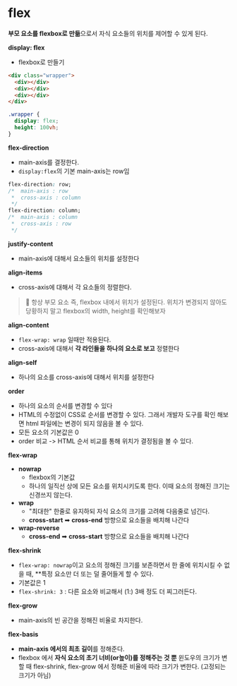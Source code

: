 # flex

**부모 요소를 flexbox로 만듦**으로서 자식 요소들의 위치를 제어할 수 있게 된다.

**display: flex**

- flexbox로 만들기

```html
<div class="wrapper">
  <div></div>
  <div></div>
  <div></div>
</div>
```

```css
.wrapper {
  display: flex;
  height: 100vh;
}
```

**flex-direction**

- main-axis를 결정한다.
- `display:flex`의 기본 main-axis는 row임

```css
flex-direction: row;
/*  main-axis : row
 *  cross-axis : column
 */
flex-direction: column;
/*  main-axis : column
 *  cross-axis : row
 */
```

**justify-content**

- main-axis에 대해서 요소들의 위치를 설정한다

**align-items**

- cross-axis에 대해서 각 요소들의 정렬한다.

> 📜 항상 부모 요소 즉, flexbox 내에서 위치가 설정된다. 위치가 변경되지 않아도 당황하지 말고 flexbox의 width, height를 확인해보자

**align-content**

- `flex-wrap: wrap` 일때만 적용된다.
- cross-axis에 대해서 **각 라인들을 하나의 요소로 보고** 정렬한다

**align-self**

- 하나의 요소를 cross-axis에 대해서 위치를 설정한다

**order**

- 하나의 요소의 순서를 변경할 수 있다
- HTML의 수정없이 CSS로 순서를 변경할 수 있다. 그래서 개발자 도구를 확인 해보면 html 파일에는 변경이 되지 않음을 볼 수 있다.
- 모든 요소의 기본값은 0
- order 비교 -> HTML 순서 비교를 통해 위치가 결정됨을 볼 수 있다.

**flex-wrap**

- **nowrap**
  - flexbox의 기본값
  - 하나의 일직선 상에 모든 요소를 위치시키도록 한다. 이때 요소의 정해진 크기는 신경쓰지 않는다.
- **wrap**
  - "최대한" 한줄로 유지하되 자식 요소의 크기를 고려해 다음줄로 넘긴다.
  - **cross-start** ➡︎ **cross-end** 방향으로 요소들을 배치해 나간다
- **wrap-reverse**
  - **cross-end** ➡︎ **cross-start** 방향으로 요소들을 배치해 나간다

**flex-shrink**

- `flex-wrap: nowrap`이고 요소의 정해진 크기를 보존하면서 한 줄에 위치시킬 수 없을 때, \*\*특정 요소만 더 또는 덜 줄어들게 할 수 있다.
- 기본값은 1
- `flex-shrink: 3` : 다른 요소와 비교해서 (1:) 3배 정도 더 찌그러든다.

**flex-grow**

- main-axis의 빈 공간을 정해진 비율로 차지한다.

**flex-basis**

- **main-axis 에서의 최초 길이**를 정해준다.
- flexbox 에서 **자식 요소의 초기 너비(or높이)를 정해주는 것 뿐** 윈도우의 크기가 변할 때 flex-shrink, flex-grow 에서 정해준 비율에 따라 크기가 변한다. (고정되는 크기가 아님)
